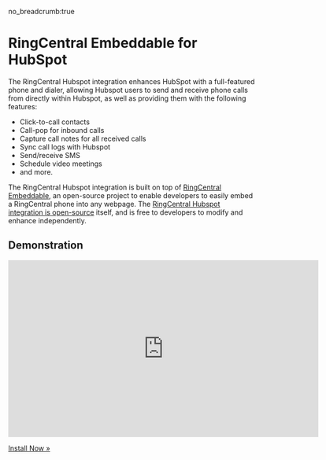no_breadcrumb:true

# RingCentral Embeddable for HubSpot

The RingCentral Hubspot integration enhances HubSpot with a full-featured phone and dialer, allowing Hubspot users to send and receive phone calls from directly within Hubspot, as well as providing them with the following features:

* Click-to-call contacts
* Call-pop for inbound calls
* Capture call notes for all received calls
* Sync call logs with Hubspot
* Send/receive SMS
* Schedule video meetings
* and more. 

The RingCentral Hubspot integration is built on top of [RingCentral Embeddable](https://developers.ringcentral.com/embeddable-voice.html), an open-source project to enable developers to easily embed a RingCentral phone into any webpage. The [RingCentral Hubspot integration is open-source](https://github.com/ringcentral/hubspot-embeddable-ringcentral-phone) itself, and is free to developers to modify and enhance independently. 

## Demonstration

<iframe src="https://www.youtube.com/embed/OpXYHIGISaI?modestbranding=1&rel=0&theme=light" width="630" height="360" frameborder="0" allow="accelerometer; autoplay; encrypted-media; gyroscope; picture-in-picture" allowfullscreen></iframe>

<a class="btn btn-primary" href="install/">Install Now &raquo;</a>

